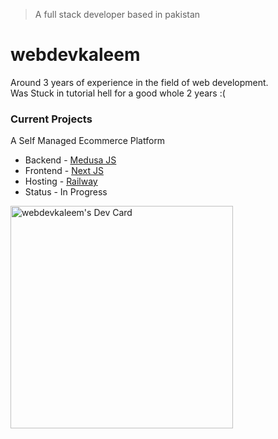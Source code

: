 > A full stack developer based in pakistan

# webdevkaleem

Around 3 years of experience in the field of web development. <br/>
Was Stuck in tutorial hell for a good whole 2 years :( 

### Current Projects
A Self Managed Ecommerce Platform
- Backend - [Medusa JS](https://docs.medusajs.com/learn)
- Frontend - [Next JS](https://nextjs.org/docs)
- Hosting - [Railway](https://docs.railway.com)
- Status - In Progress

<a href="https://app.daily.dev/webdevkaleem"><img src="https://api.daily.dev/devcards/v2/7LhN9sCzN9M4q8vSZl2Cm.png?type=default&r=eun" width="356" alt="webdevkaleem's Dev Card"/></a>
